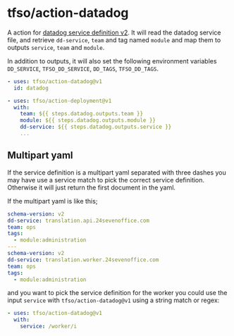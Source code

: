 # tfso/action-datadog
A action for [datadog service definition v2](https://github.com/DataDog/schema/blob/main/service-catalog/v2/schema.json). It will read the datadog service file, and retrieve `dd-service`, `team` and tag named `module` and map them to outputs `service`, `team` and `module`.

In addition to outputs, it will also set the following environment variables `DD_SERVICE`, `TFSO_DD_SERVICE`, `DD_TAGS`, `TFSO_DD_TAGS`.

```yaml
- uses: tfso/action-datadog@v1
  id: datadog

- uses: tfso/action-deployment@v1
  with:
    team: ${{ steps.datadog.outputs.team }}
    module: ${{ steps.datadog.outputs.module }}
    dd-service: ${{ steps.datadog.outputs.service }}
    ...
```

## Multipart yaml
If the service definition is a multipart yaml separated with three dashes you may have use a service match to pick the correct service definition. Otherwise it will just return the first document in the yaml.

If the multipart yaml is like this; 
```yaml
schema-version: v2
dd-service: translation.api.24sevenoffice.com
team: ops
tags:
  - module:administration
---
schema-version: v2
dd-service: translation.worker.24sevenoffice.com
team: ops
tags:
  - module:administration
```
and you want to pick the service definition for the worker you could use the input `service` with `tfso/action-datadog@v1` using a string match or regex: 
```yaml
- uses: tfso/action-datadog@v1
  with:
    service: /worker/i
```
